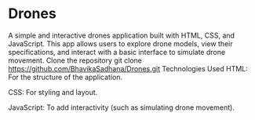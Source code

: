 # Drones
A simple and interactive drones application built with HTML, CSS, and JavaScript. This app allows users to explore drone models, view their specifications, and interact with a basic interface to simulate drone movement.
Clone the repository
git clone https://github.com/BhavikaSadhana/Drones.git
Technologies Used
HTML: For the structure of the application.

CSS: For styling and layout.

JavaScript: To add interactivity (such as simulating drone movement).
